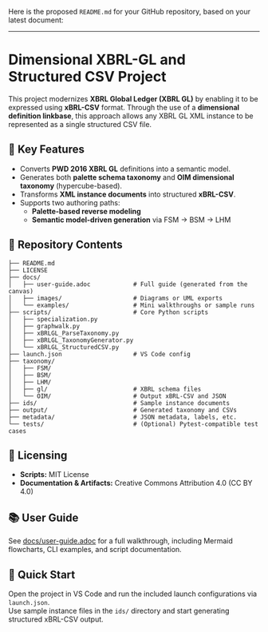 Here is the proposed `README.md` for your GitHub repository, based on your latest document:

---

# Dimensional XBRL-GL and Structured CSV Project

This project modernizes **XBRL Global Ledger (XBRL GL)** by enabling it to be expressed using **xBRL-CSV** format. Through the use of a **dimensional definition linkbase**, this approach allows any XBRL GL XML instance to be represented as a single structured CSV file.

## 🔧 Key Features

- Converts **PWD 2016 XBRL GL** definitions into a semantic model.
- Generates both **palette schema taxonomy** and **OIM dimensional taxonomy** (hypercube-based).
- Transforms **XML instance documents** into structured **xBRL-CSV**.
- Supports two authoring paths:
  - **Palette-based reverse modeling**
  - **Semantic model-driven generation** via FSM → BSM → LHM

## 📁 Repository Contents

```
├── README.md
├── LICENSE
├── docs/
│   ├── user-guide.adoc            # Full guide (generated from the canvas)
│   ├── images/                    # Diagrams or UML exports
│   └── examples/                  # Mini walkthroughs or sample runs
├── scripts/                       # Core Python scripts
│   ├── specialization.py
│   ├── graphwalk.py
│   ├── xBRLGL_ParseTaxonomy.py
│   ├── xBRLGL_TaxonomyGenerator.py
│   └── xBRLGL_StructuredCSV.py
├── launch.json                    # VS Code config
├── taxonomy/
│   ├── FSM/
│   ├── BSM/
│   ├── LHM/
│   ├── gl/                        # XBRL schema files
│   └── OIM/                       # Output xBRL-CSV and JSON
├── ids/                           # Sample instance documents
├── output/                        # Generated taxonomy and CSVs
├── metadata/                      # JSON metadata, labels, etc.
└── tests/                         # (Optional) Pytest-compatible test cases
```

## 📜 Licensing

- **Scripts:** MIT License  
- **Documentation & Artifacts:** Creative Commons Attribution 4.0 (CC BY 4.0)

## 📚 User Guide

See [docs/user-guide.adoc](docs/user-guide.adoc) for a full walkthrough, including Mermaid flowcharts, CLI examples, and script documentation.

## 🚀 Quick Start

Open the project in VS Code and run the included launch configurations via `launch.json`.  
Use sample instance files in the `ids/` directory and start generating structured xBRL-CSV output.
